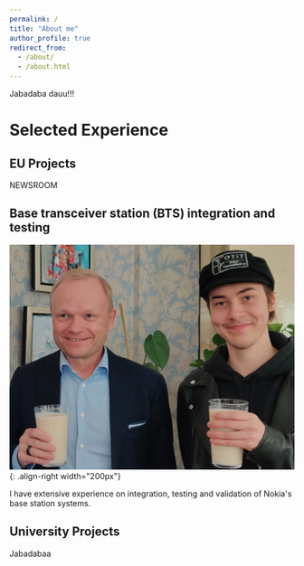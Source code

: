 ```yaml
---
permalink: /
title: "About me"
author_profile: true
redirect_from: 
  - /about/
  - /about.html
---
```



Jabadaba dauu!!!

# Selected Experience

## EU Projects

NEWSROOM

## Base transceiver station (BTS) integration and testing

![Molutta Pekka Lundmarkin kanssa](/images/molut3.jpg){: .align-right width="200px"}

I have extensive experience on integration, testing and validation of Nokia's base station systems.

## University Projects

Jabadabaa
